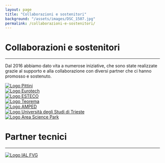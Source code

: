 ```yaml
---
layout: page
title: "Collaborazioni e sostenitori"
background: "/assets/images/DSC_1507.jpg"
permalink: /collaborazioni-e-sostenitori/
---
```


# Collaborazioni e sostenitori

<hr class="green-divider">

Dal 2016 abbiamo dato vita a numerose iniziative, che sono state realizzate grazie al supporto e alla collaborazione con diversi partner che ci hanno promosso e sostenuto.

<div class="container py-4">
  <div class="row row-cols-5">
    <div class="col mb-4 text-center">
      <a href="https://fondazionepittini.it/" target="_blank" rel="noopener">
        <div class="logo-box">
          <img src="{{ '/assets/images/partners_logos/pittini.png' | relative_url }}" alt="Logo Pittini">
        </div>
      </a>
    </div>
    <div class="col mb-4 text-center">
      <a href="https://www.eurotech.com/it" target="_blank" rel="noopener">
        <div class="logo-box">
          <img src="{{ '/assets/images/partners_logos/eurotech.png' | relative_url }}" alt="Logo Eurotech">
        </div>
      </a>
    </div>
    <div class="col mb-4 text-center">
      <a href="https://www.esteco.com/" target="_blank" rel="noopener">
        <div class="logo-box">
          <img src="{{ '/assets/images/partners_logos/esteco.png' | relative_url }}" alt="Logo ESTECO">
        </div>
      </a>
    </div>
    <div class="col mb-4 text-center">
      <a href="https://www.areasciencepark.it/i-nostri-campus/insediati/teorema/" target="_blank" rel="noopener">
        <div class="logo-box">
          <img src="{{ '/assets/images/partners_logos/teorema.png' | relative_url }}" alt="Logo Teorema">
        </div>
      </a>
    </div>
    <div class="col mb-4 text-center">
      <a href="https://ampedsoftware.com/" target="_blank" rel="noopener">
        <div class="logo-box">
          <img src="{{ '/assets/images/partners_logos/amped-software.png' | relative_url }}" alt="Logo AMPED">
        </div>
      </a>
    </div>
    <div class="col mb-4 text-center">
      <a href="https://www.units.it/" target="_blank" rel="noopener">
        <div class="logo-box">
          <img src="{{ '/assets/images/partners_logos/units.png' | relative_url }}" alt="Logo Università degli Studi di Trieste">
        </div>
      </a>
    </div>
    <div class="col mb-4 text-center">
      <a href="https://www.areasciencepark.it/" target="_blank" rel="noopener">
        <div class="logo-box">
          <img src="{{ '/assets/images/partners_logos/area_science_park.png' | relative_url }}" alt="Logo Area Science Park">
        </div>
      </a>
    </div>
  </div>
</div>

# Partner tecnici

<hr class="green-divider">

<div class="container py-4">
  <div class="row row-cols-5">
    <div class="col mb-4 text-center">
      <a href="https://www.ialweb.it/" target="_blank" rel="noopener">
        <div class="logo-box">
          <img src="{{ '/assets/images/partners_logos/ial_fvg.png' | relative_url }}" alt="Logo IAL FVG">
        </div>
      </a>
    </div>
  </div>
</div>
